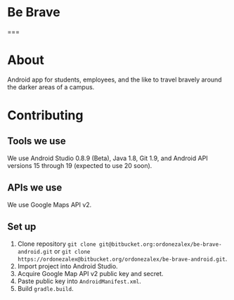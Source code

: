# Be Brave
===

# About

Android app for students, employees, and the like to travel bravely around the darker areas of a campus.

# Contributing

## Tools we use

We use Android Studio 0.8.9 (Beta), Java 1.8, Git 1.9, and Android API versions 15 through 19 (expected to use 20 soon).

## APIs we use

We use Google Maps API v2.

## Set up

1. Clone repository `git clone git@bitbucket.org:ordonezalex/be-brave-android.git` or `git clone https://ordonezalex@bitbucket.org/ordonezalex/be-brave-android.git`.
2. Import project into Android Studio.
3. Acquire Google Map API v2 public key and secret.
4. Paste public key into `AndroidManifest.xml`.
5. Build `gradle.build`.

